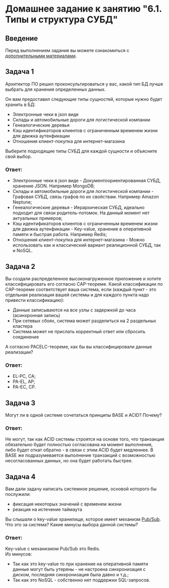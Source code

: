 # Домашнее задание к занятию "6.1. Типы и структура СУБД"

## Введение

Перед выполнением задания вы можете ознакомиться с 
[дополнительными материалами](https://github.com/netology-code/virt-homeworks/tree/master/additional/README.md).

## Задача 1

Архитектор ПО решил проконсультироваться у вас, какой тип БД 
лучше выбрать для хранения определенных данных.

Он вам предоставил следующие типы сущностей, которые нужно будет хранить в БД:

- Электронные чеки в json виде
- Склады и автомобильные дороги для логистической компании
- Генеалогические деревья
- Кэш идентификаторов клиентов с ограниченным временем жизни для движка аутенфикации
- Отношения клиент-покупка для интернет-магазина

Выберите подходящие типы СУБД для каждой сущности и объясните свой выбор.  

### Ответ:  

- Электронные чеки в json виде - Документоориентированная СУБД, хранение JSON. Например MongoDB;
- Склады и автомобильные дороги для логистической компании - Графовая СУБД, связь графов по их свойствам. Например Amazon Neptune;
- Генеалогические деревья - Иерархическая СУБД, идеально подходит для связи родитель-потомок. На данный момент нет актуальных примеров;
- Кэш идентификаторов клиентов с ограниченным временем жизни для движка аутенфикации - Key-value, хранение в оперативной памяти и быстрая работа. Например Redis;
- Отношения клиент-покупка для интернет-магазина - Можно использовать как и классический вариант реалиционной СУБД, так и NoSQL.

## Задача 2

Вы создали распределенное высоконагруженное приложение и хотите классифицировать его согласно 
CAP-теореме. Какой классификации по CAP-теореме соответствует ваша система, если 
(каждый пункт - это отдельная реализация вашей системы и для каждого пункта надо привести классификацию):

- Данные записываются на все узлы с задержкой до часа (асинхронная запись)
- При сетевых сбоях, система может разделиться на 2 раздельных кластера
- Система может не прислать корректный ответ или сбросить соединение

А согласно PACELC-теореме, как бы вы классифицировали данные реализации?  

### Ответ:  

- EL-PC, CA;
- PA-EL, AP;
- PA-EC, CP.

## Задача 3

Могут ли в одной системе сочетаться принципы BASE и ACID? Почему?  

### Ответ:  

Не могут, так как ACID системы строятся на основе того, что транзакция обязательно будет полностью согласована на момент выполнения, либо будет откат обратно - в связи с этим ACID будет медленнее. В BASE же подразумевается выполнение транзакций с возможностью несогласованных данных, но она будет работать быстрее.

## Задача 4

Вам дали задачу написать системное решение, основой которого бы послужили:

- фиксация некоторых значений с временем жизни
- реакция на истечение таймаута

Вы слышали о key-value хранилище, которое имеет механизм [Pub/Sub](https://habr.com/ru/post/278237/). 
Что это за система? Какие минусы выбора данной системы?  

### Ответ:  

Key-value с механизмом Pub/Sub это Redis.  
Из минусов:  
- Так как это key-value то при хранение на оперативной памяти данные могут быть утеряны - не настроена синхронизация с диском, последняя синхронизация была давно и т.д.;
- Так как это NoSQL - собственно нет поддержки SQL-запросов.
